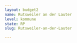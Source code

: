 ```yaml
---
layout: budget2
name: Rutsweiler an der Lauter
level: kommune
state: RP
slug: Rutsweiler-an-der-Lauter

---
```



